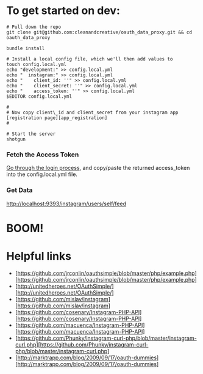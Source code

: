 # To get started on dev:

    # Pull down the repo
    git clone git@github.com:cleanandcreative/oauth_data_proxy.git && cd oauth_data_proxy

    bundle install

    # Install a local config file, which we'll then add values to
    touch config.local.yml
    echo "development:" >> config.local.yml
    echo "  instagram:" >> config.local.yml
    echo "    client_id: ''" >> config.local.yml
    echo "    client_secret: ''" >> config.local.yml
    echo "    access_token: ''" >> config.local.yml
    $EDITOR config.local.yml

    #
    # Now copy client\_id and client_secret from your instagram app [registration page][app_registration]
    #

    # Start the server
    shotgun

### Fetch the Access Token
  
[Go through the login process][login], and copy/paste the returned access_token into the config.local.yml file.

### Get Data
  
[http://localhost:9393/instagram/users/self/feed][feed]

# BOOM!


# Helpful links
* [https://github.com/jrconlin/oauthsimple/blob/master/php/example.php][https://github.com/jrconlin/oauthsimple/blob/master/php/example.php]
* [http://unitedheroes.net/OAuthSimple/][http://unitedheroes.net/OAuthSimple/]
* [https://github.com/mislav/instagram][https://github.com/mislav/instagram]
* [https://github.com/cosenary/Instagram-PHP-API][https://github.com/cosenary/Instagram-PHP-API]
* [https://github.com/macuenca/Instagram-PHP-API][https://github.com/macuenca/Instagram-PHP-API]
* [https://github.com/Phunky/instagram-curl-php/blob/master/instagram-curl.php][https://github.com/Phunky/instagram-curl-php/blob/master/instagram-curl.php]
* [http://marktrapp.com/blog/2009/09/17/oauth-dummies][http://marktrapp.com/blog/2009/09/17/oauth-dummies]


[app_registration]: http://instagram.com/developer/clients/manage/
[login]: localhost:9393/login
[feed]: http://localhost:9393/instagram/users/self/feed

